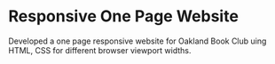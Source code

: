 # Responsive One Page Website
Developed a one page responsive website for Oakland Book Club uing HTML, CSS for different browser viewport widths.
